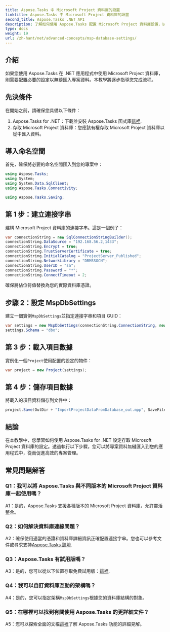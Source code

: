 ```yaml
---
title: Aspose.Tasks 中 Microsoft Project 資料庫的設置
linktitle: Aspose.Tasks 中 Microsoft Project 資料庫的設置
second_title: Aspose.Tasks .NET API
description: 了解如何使用 Aspose.Tasks 配置 Microsoft Project 資料庫設置，以便無縫整合到 .NET 應用程式中。
type: docs
weight: 19
url: /zh-hant/net/advanced-concepts/msp-database-settings/
---
```

## 介紹

如果您使用 Aspose.Tasks 在 .NET 應用程式中使用 Microsoft Project 資料庫，則需要配置必要的設定以無縫匯入專案資料。本教學將逐步指導您完成流程。

## 先決條件

在開始之前，請確保您具備以下條件：

1.  Aspose.Tasks for .NET：下載並安裝 Aspose.Tasks 函式庫[這裡](https://releases.aspose.com/tasks/net/).
2. 存取 Microsoft Project 資料庫：您應該有權存取 Microsoft Project 資料庫以從中匯入資料。

## 導入命名空間

首先，確保將必要的命名空間匯入到您的專案中：

```csharp
using Aspose.Tasks;
using System;
using System.Data.SqlClient;
using Aspose.Tasks.Connectivity;

using Aspose.Tasks.Saving;
```

## 第 1 步：建立連接字串

建構 Microsoft Project 資料庫的連接字串。這是一個例子：

```csharp
var connectionString = new SqlConnectionStringBuilder();
connectionString.DataSource = "192.168.56.2,1433";
connectionString.Encrypt = true;
connectionString.TrustServerCertificate = true;
connectionString.InitialCatalog = "ProjectServer_Published";
connectionString.NetworkLibrary = "DBMSSOCN";
connectionString.UserID = "sa";
connectionString.Password = "*";
connectionString.ConnectTimeout = 2;
```

確保將佔位符值替換為您的實際資料庫憑證。

## 步驟 2：設定 MspDbSettings

建立一個實例`MspDbSettings`並指定連接字串和項目 GUID：

```csharp
var settings = new MspDbSettings(connectionString.ConnectionString, new Guid("E6426C44-D6CB-4B9C-AF16-48910ACE0F54"));
settings.Schema = "dbo";
```

## 第 3 步：載入項目數據

實例化一個`Project`使用配置的設定的物件：

```csharp
var project = new Project(settings);
```

## 第 4 步：儲存項目數據

將載入的項目資料儲存到文件中：

```csharp
project.Save(OutDir + "ImportProjectDataFromDatabase_out.mpp", SaveFileFormat.Mpp);
```

## 結論

在本教學中，您學習如何使用 Aspose.Tasks for .NET 設定存取 Microsoft Project 資料庫的設定。透過執行以下步驟，您可以將專案資料無縫匯入到您的應用程式中，從而促進高效的專案管理。

## 常見問題解答

### Q1：我可以將 Aspose.Tasks 與不同版本的 Microsoft Project 資料庫一起使用嗎？

A1：是的，Aspose.Tasks 支援各種版本的 Microsoft Project 資料庫，允許靈活整合。

### Q2：如何解決資料庫連線問題？

A2：確保使用適當的憑證和資料庫詳細資訊正確配置連接字串。您也可以參考文件或尋求支持[Aspose.Tasks 論壇](https://forum.aspose.com/c/tasks/15).

### Q3：Aspose.Tasks 有試用版嗎？

 A3：是的，您可以從以下位置存取免費試用版：[這裡](https://releases.aspose.com/).

### Q4：我可以自訂資料庫互動的架構嗎？

 A4：是的，您可以指定架構`MspDbSettings`根據您的資料庫結構的對象。

### Q5：在哪裡可以找到有關使用 Aspose.Tasks 的更詳細文件？

 A5：您可以探索全面的文檔[這裡](https://reference.aspose.com/tasks/net/)了解 Aspose.Tasks 功能的詳細見解。